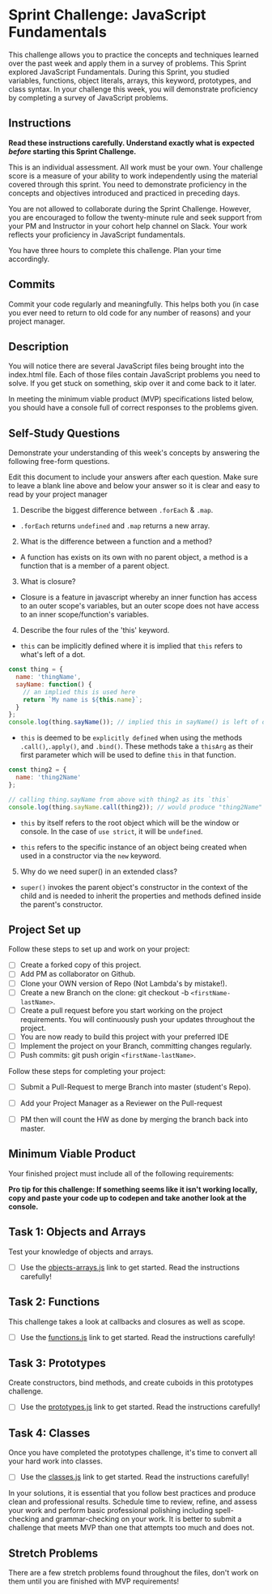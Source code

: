 # Sprint Challenge: JavaScript Fundamentals

This challenge allows you to practice the concepts and techniques learned over the past week and apply them in a survey of problems. This Sprint explored JavaScript Fundamentals. During this Sprint, you studied variables, functions, object literals, arrays, this keyword, prototypes, and class syntax. In your challenge this week, you will demonstrate proficiency by completing a survey of JavaScript problems.

## Instructions

**Read these instructions carefully. Understand exactly what is expected _before_ starting this Sprint Challenge.**

This is an individual assessment. All work must be your own. Your challenge score is a measure of your ability to work independently using the material covered through this sprint. You need to demonstrate proficiency in the concepts and objectives introduced and practiced in preceding days.

You are not allowed to collaborate during the Sprint Challenge. However, you are encouraged to follow the twenty-minute rule and seek support from your PM and Instructor in your cohort help channel on Slack. Your work reflects your proficiency in JavaScript fundamentals.

You have three hours to complete this challenge. Plan your time accordingly.

## Commits

Commit your code regularly and meaningfully. This helps both you (in case you ever need to return to old code for any number of reasons) and your project manager.

## Description

You will notice there are several JavaScript files being brought into the index.html file.  Each of those files contain JavaScript problems you need to solve.  If you get stuck on something, skip over it and come back to it later.

In meeting the minimum viable product (MVP) specifications listed below, you should have a console full of correct responses to the problems given.

## Self-Study Questions

Demonstrate your understanding of this week's concepts by answering the following free-form questions.

Edit this document to include your answers after each question. Make sure to leave a blank line above and below your answer so it is clear and easy to read by your project manager

1. Describe the biggest difference between `.forEach` & `.map`.
- `.forEach` returns `undefined` and `.map` returns a new array.

2. What is the difference between a function and a method?
- A function has exists on its own with no parent object, a method is a function that is a member of a parent object.

3. What is closure?
- Closure is a feature in javascript whereby an inner function has access to an outer scope's variables, but an outer
scope does not have access to an inner scope/function's variables.

4. Describe the four rules of the 'this' keyword.

- `this` can be implicitly defined where it is implied that `this` refers to what's left of a dot.

```javascript
const thing = {
  name: 'thingName',
  sayName: function() {
    // an implied this is used here
    return `My name is ${this.name}`;
  }
};
console.log(thing.sayName()); // implied this in sayName() is left of dot.
```

- `this` is deemed to be `explicitly defined` when using the methods `.call()`,`.apply()`, and `.bind()`. These methods take a `thisArg` as their first parameter which will be used to define `this` in that function.

```javascript
const thing2 = {
  name: 'thing2Name'
};

// calling thing.sayName from above with thing2 as its `this`
console.log(thing.sayName.call(thing2)); // would produce "thing2Name"
```

- `this` by itself refers to the root object which will be the window or console. In the case of `use strict`, it will be `undefined`.

- `this` refers to the specific instance of an object being created when used in a constructor via the `new` keyword.

5. Why do we need super() in an extended class?

- `super()` invokes the parent object's constructor in the context of the child and is needed to inherit the properties
    and methods defined inside the parent's constructor.

## Project Set up

Follow these steps to set up and work on your project:

- [ ] Create a forked copy of this project.
- [ ] Add PM as collaborator on Github.
- [ ] Clone your OWN version of Repo (Not Lambda's by mistake!).
- [ ] Create a new Branch on the clone: git checkout -b `<firstName-lastName>`.
- [ ] Create a pull request before you start working on the project requirements.  You will continuously push your updates throughout the project.
- [ ] You are now ready to build this project with your preferred IDE
- [ ] Implement the project on your Branch, committing changes regularly.
- [ ] Push commits: git push origin `<firstName-lastName>`.

Follow these steps for completing your project:

- [ ] Submit a Pull-Request to merge <firstName-lastName> Branch into master (student's  Repo).
- [ ] Add your Project Manager as a Reviewer on the Pull-request
- [ ] PM then will count the HW as done by  merging the branch back into master.


## Minimum Viable Product

Your finished project must include all of the following requirements:

**Pro tip for this challenge: If something seems like it isn't working locally, copy and paste your code up to codepen and take another look at the console.**

## Task 1: Objects and Arrays
Test your knowledge of objects and arrays.
* [ ] Use the [objects-arrays.js](challenges/objects-arrays.js) link to get started.  Read the instructions carefully!

## Task 2: Functions
This challenge takes a look at callbacks and closures as well as scope.
* [ ] Use the [functions.js](challenges/functions.js) link to get started. Read the instructions carefully!

## Task 3: Prototypes
Create constructors, bind methods, and create cuboids in this prototypes challenge.
* [ ] Use the [prototypes.js](challenges/prototypes.js) link to get started. Read the instructions carefully!

## Task 4: Classes
Once you have completed the prototypes challenge, it's time to convert all your hard work into classes.
* [ ] Use the [classes.js](challenges/classes.js) link to get started. Read the instructions carefully!

In your solutions, it is essential that you follow best practices and produce clean and professional results. Schedule time to review, refine, and assess your work and perform basic professional polishing including spell-checking and grammar-checking on your work. It is better to submit a challenge that meets MVP than one that attempts too much and does not.

## Stretch Problems

There are a few stretch problems found throughout the files, don't work on them until you are finished with MVP requirements!

